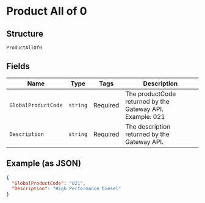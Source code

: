 
# Product All of 0

## Structure

`ProductAllOf0`

## Fields

| Name | Type | Tags | Description |
|  --- | --- | --- | --- |
| `GlobalProductCode` | `string` | Required | The productCode returned by the Gateway API.<br>Example: 021 |
| `Description` | `string` | Required | The description returned by the Gateway API. |

## Example (as JSON)

```json
{
  "GlobalProductCode": "021",
  "Description": "High Performance Diesel"
}
```


